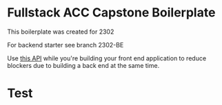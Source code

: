 # Fullstack ACC Capstone Boilerplate

This boilerplate was created for 2302

For backend starter see branch 2302-BE

Use [this API](https://fakestoreapi.com/) while you're building your front end application to reduce blockers due to building a back end at the same time.
# Test
